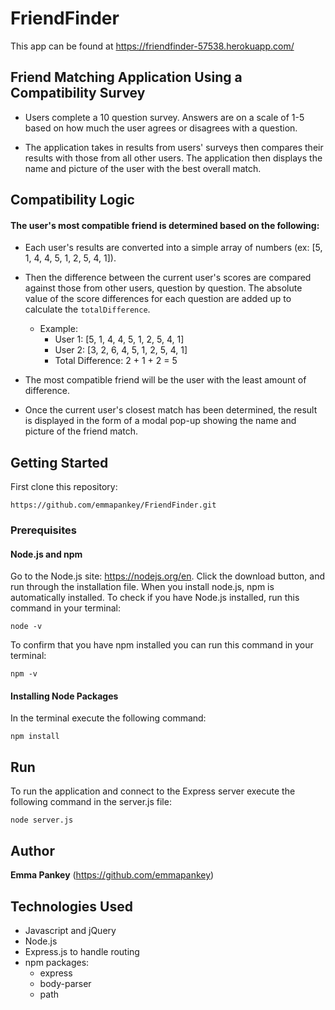 # FriendFinder

This app can be found at https://friendfinder-57538.herokuapp.com/

## Friend Matching Application Using a Compatibility Survey

* Users complete a 10 question survey. Answers are on a scale of 1-5 based on how much the user agrees or disagrees with a question.

* The application takes in results from users' surveys then compares their results with those from all other users. The application then displays the name and picture of the user with the best overall match.

## Compatibility Logic

#### The user's most compatible friend is determined based on the following:

* Each user's results are converted into a simple array of numbers (ex: [5, 1, 4, 4, 5, 1, 2, 5, 4, 1]).


* Then the difference between the current user's scores are compared against those from other users, question by question. The absolute value of the score differences for each question are added up to calculate the ```totalDifference```.

    * Example: 
        * User 1: [5, 1, 4, 4, 5, 1, 2, 5, 4, 1]
        * User 2: [3, 2, 6, 4, 5, 1, 2, 5, 4, 1]
        * Total Difference: 2 + 1 + 2 = 5

* The most compatible friend will be the user with the least amount of difference.

* Once the current user's closest match has been determined, the result is displayed in the form of a modal pop-up showing the name and picture of the friend match.

## Getting Started

First clone this repository:

```
https://github.com/emmapankey/FriendFinder.git
```

### Prerequisites

#### Node.js and npm
Go to the Node.js site: https://nodejs.org/en. Click the download button, and run through the installation file.
When you install node.js, npm is automatically installed.
To check if you have Node.js installed, run this command in your terminal:
```
node -v
```
To confirm that you have npm installed you can run this command in your terminal:
```
npm -v
```

#### Installing Node Packages


In the terminal execute the following command:

```
npm install
```

## Run

To run the application and connect to the Express server execute the following command in the server.js file:

```
node server.js
```

## Author

**Emma Pankey** (https://github.com/emmapankey)


## Technologies Used

* Javascript and jQuery
* Node.js
* Express.js to handle routing
* npm packages:
	* express
    * body-parser
    * path

